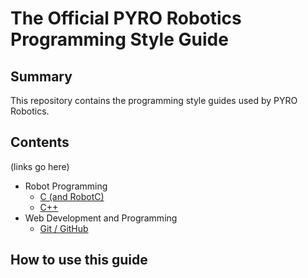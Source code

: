 # The Official PYRO Robotics Programming Style Guide
## Summary
This repository contains the programming style guides used by PYRO Robotics.

## Contents
(links go here)
* Robot Programming
  * [C (and RobotC)](docs/C_Style_Guide.md)
  * [C++](docs/Cpp_Style_Guide.md)
* Web Development and Programming
  * [Git / GitHub](docs/GitHub_Style_Guide.md)

## How to use this guide
